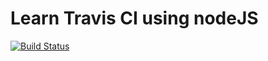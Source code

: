 # Learn Travis CI using nodeJS

[![Build Status](https://travis-ci.org/ngopract-lab/learn-travis-ci.svg?branch=master)](https://travis-ci.org/ngopract-lab/learn-travis-ci)
